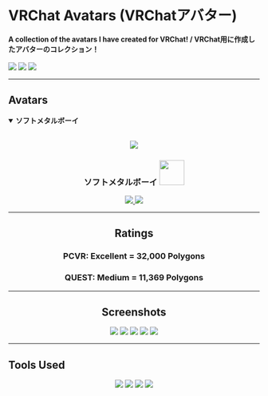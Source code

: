 <h1>
  VRChat Avatars (VRChatアバター)
</h1>
<p>
  <b>A collection of the avatars I have created for VRChat! / VRChat用に作成したアバターのコレクション！</b>
  <br>
  <br>
  <a href="#"><img src="https://img.shields.io/badge/Behance-0054F7?style=for-the-badge&logo=behance&logoColor=white"></a>
  <img src="https://img.shields.io/github/issues/daneffx/VRC-Avatars?style=for-the-badge">
  <img src="https://img.shields.io/github/stars/daneffx/VRC-Avatars?style=for-the-badge">
  
</p>

<hr>

## Avatars
<details open>
  <summary><b>ソフトメタルボーイ</b></summary>
<br>
  
  <p align="center">
  <img src="https://d348imysud55la.cloudfront.net/thumbnails/file_c0062655-bf0e-45d5-aabe-7694221fb6f0.ce09bd40219f4d3721448bc240cc3b732923c01987a4e6874edf67589b128fdb.1.thumbnail-256.png"></img>
  
  <h3 align="center">
  <b>ソフトメタルボーイ</b>
  <img src="https://i.imgur.com/TtCaex4.png" width="50">
  </h3>
  
  <p align="center">
  <a href="https://vrchat.com/home/avatar/avtr_276a4fc0-2c4d-48f9-b806-91dbfcda4a1a"><img src="https://img.shields.io/badge/VRCHAT-Install-blue?style=for-the-badge&logo=none&logo=appveyor">
    <a href="#"><img src="https://img.shields.io/badge/Github-View%20Source-lightgrey?style=for-the-badge&logo=none&logo=appveyor"></a>
  </p>
  
  <hr>
  
  <h2 align="center">
  Ratings
  </h2>
  
  <h3 align="center">
  PCVR:
  <span color="green">Excellent = 32,000 Polygons</span>  
  </h3>
  <h3 align="center">
  QUEST:
  <span color="yellow">Medium = 11,369 Polygons</span>  
  </h3>
  
  <hr>
  
  <h2 align="center">
  Screenshots
  </h2>
  
  <p align="center">
  <img src="https://i.imgur.com/O2pZz1D.png">
  <img src="https://i.imgur.com/hfq96xF.png">
  <img src="https://i.imgur.com/9JBjgq1.png">
  <img src="https://i.imgur.com/ItvoLkD.png">
  <img src="https://i.imgur.com/GYrroX7.png">
  </p>
</details>

<hr>

<h2>Tools Used</h2>

<p align="center">
  <img src="https://img.shields.io/badge/affinityphoto-%237E4DD2.svg?style=for-the-badge&logo=affinity-photo&logoColor=white">
  <img src="https://img.shields.io/badge/affinitydesginer-%231B72BE.svg?style=for-the-badge&logo=affinity-designer&logoColor=white">
  <img src="https://img.shields.io/badge/blender-%23F5792A.svg?style=for-the-badge&logo=blender&logoColor=white">
  <img src="https://img.shields.io/badge/Unity-100000?style=for-the-badge&logo=unity&logoColor=white">
</p>

